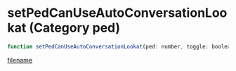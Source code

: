# setPedCanUseAutoConversationLookat (Category ped)

```js
function setPedCanUseAutoConversationLookat(ped: number, toggle: boolean): void
```

[filename](setPedCanUseAutoConversationLookat_m.md ':include')